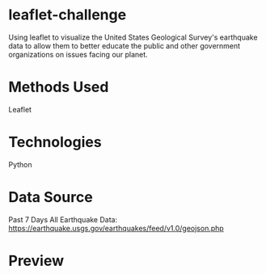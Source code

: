# leaflet-challenge
Using leaflet to visualize the United States Geological Survey's earthquake data to allow them to better educate the public and other government organizations on issues facing our planet. 

# Methods Used
Leaflet

# Technologies
Python 

# Data Source
Past 7 Days All Earthquake Data: https://earthquake.usgs.gov/earthquakes/feed/v1.0/geojson.php

# Preview

